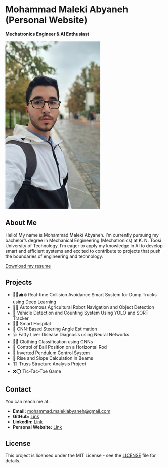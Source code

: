 # Mohammad Maleki Abyaneh (Personal Website)
**Mechatronics Engineer & AI Enthusiast**

<img src="https://github.com/Abyaneh/MohammadMaleki/blob/main/photos/Personal_photo1.jpg" alt="Personal_Picture" width="300"/>



## About Me
Hello! My name is Mohammad Maleki Abyaneh. I’m currently pursuing my bachelor’s degree in Mechanical Engineering (Mechatronics) at K. N. Toosi University of Technology. I’m eager to apply my knowledge in AI to develop smart and efficient systems and excited to contribute to projects that push the boundaries of engineering and technology.

[Download my resume](link_to_your_resume) 


## Projects
- 🚜🔴🌧❄ Real-time Collision Avoidance Smart System for Dump Trucks using Deep Learning
- 🤖🍌 Autonomous Agricultural Robot Navigation and Object Detection
- 🚗 Vehicle Detection and Counting System Using YOLO and SORT Tracker
- 🤖🏨 Smart Hospital
- 🚗 CNN-Based Steering Angle Estimation
- 🩺 Fatty Liver Disease Diagnosis using Neural Networks
- 👗👖 Clothing Classification using CNNs
- 🎱 Control of Ball Position on a Horizontal Rod
- 🎯 Inverted Pendulum Control System
- 📐 Rise and Slope Calculation in Beams
- 🏗 Truss Structure Analysis Project
- ❌⭕ Tic-Tac-Toe Game


## Contact
You can reach me at:
- **Email:** [mohammad.malekiabyaneh@gmail.com](mailto:mohammad.malekiabyaneh@gmail.com)
- **GitHub:** [Link](https://github.com/Abyaneh) 
- **LinkedIn:** [Link](https://www.linkedin.com/in/mohammad-maleki-abyaneh/) 
- **Personal Website:** [Link](https://abyaneh.github.io/MohammadMaleki/)



## License
This project is licensed under the MIT License - see the [LICENSE](https://github.com/Abyaneh/rotten_and_fresh/blob/main/LICENSE) file for details.


